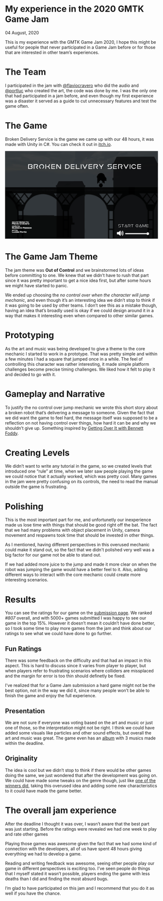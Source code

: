 # My experience in the 2020 GMTK Game Jam

<time datetime="2020-08-04">04 August, 2020</time>

This is my experience with the GMTK Game Jam 2020, I hope this might be useful for people that never participated in a Game Jam before or for those that are interested in other team’s experiences.

# The Team

I participated in the jam with [@flaviocravero](https://soundcloud.com/flaviocravero) who did the audio and [@portluc](https://www.deviantart.com/aewron) who created the art, the code was done by me. I was the only one that had participated in a jam before, and even though my first experience was a disaster it served as a guide to cut unnecessary features and test the game often.

# The Game

Broken Delivery Service is the game we came up with our 48 hours, it was made with Unity in C#. You can check it out in [itch.io](https://theguspassos.itch.io/broken-delivery-service).

![the start screen from broken delivery service, with the robot's silhouette, game title, credits and options to start and change the game's volume](imgs/broken-delivery-service.png)

# The Game Jam Theme

The jam theme was **Out of Control** and we brainstormed lots of ideas before committing to one. We knew that we didn’t have to rush that part since it was pretty important to get a nice idea first, but after some hours we might have started to panic.

We ended up choosing the _no control over when the character will jump mechanic_, and even though it’s an interesting idea we didn’t stop to think if it was going to be used by other teams. I don’t see this as a mistake though, having an idea that’s broadly used is okay if we could design around it in a way that makes it interesting even when compared to other similar games.

# Prototyping

As the art and music was being developed to give a theme to the core mechanic I started to work in a prototype. That was pretty simple and within a few minutes I had a square that jumped once in a while. The feel of controlling this character was rather interesting, it made simple platform challenges become precise timing challenges. We liked how it felt to play it and decided to go with it.

# Gameplay and Narrative

To justify the no control over jump mechanic we wrote this short story about a broken robot that’s delivering a message to someone. Given the fact that we did want the game to feel hard, the message itself was supposed to be a reflection on not having control over things, how hard it can be and why we shouldn’t give up. Something inspired by [Getting Over It with Bennett Foddy](https://store.steampowered.com/app/240720/Getting_Over_It_with_Bennett_Foddy/).

# Creating Levels

We didn’t want to write any tutorial in the game, so we created levels that introduced one “rule” at time, when we later saw people playing the game we could notice that it actually worked, which was pretty cool. Many games in the jam were pretty confusing on its controls, the need to read the manual outside the game is frustrating.

# Polishing

This is the most important part for me, and unfortunetly our inexperience made us lose time with things that should be good right off the bat. The fact that we had many problems with object placement in Unity, camera movement and respawns took time that should be invested in other things.

As I mentioned, having different perspectives in this overused mechanic could make it stand out, so the fact that we didn't polished very well was a big factor for our game not be able to stand out.

If we had added more juice to the jump and made it more clear on when the robot was jumping the game would have a better feel to it. Also, adding different ways to interact with the core mechanic could create more interesting scenarios.

# Results

You can see the ratings for our game on the [submission page](https://itch.io/jam/gmtk-2020/rate/697500). We ranked _#807_ overall, and with 5000+ games submitted I was happy to see our game in the top 15%. However it doesn’t mean it couldn’t have done better, so I took some time to play more games from the jam and think about our ratings to see what we could have done to go further.

## Fun Ratings

There was some feedback on the difficulty and that had an impact in this aspect. This is hard to discuss since it varies from player to player, but when players refer to frustrating scenarios where colliders are missplaced and the margin for error is too thin should definetly be fixed.

I've realized that for a Game Jam submission a hard game might not be the best option, not in the way we did it, since many people won’t be able to finish the game and enjoy the full experience.

## Presentation

We are not sure if everyone was voting based on the art and music or just one of those, so the interpretation might not be right. I think we could have added some visuals like particles and other sound effects, but overall the art and music was great. The game even has an [album](https://soundcloud.com/flaviocravero/sets/broken-delivery-service-official-soundtrack-1) with 3 musics made within the deadline.

## Originality

The idea is cool but we didn’t stop to think if there would be other games doing the same, we just wondered that after the development was going on. We could have made some tweaks on the genre though, just like [one of the winners did](https://leko20.itch.io/restless-wing-syndrome), taking this overused idea and adding some new characteristics to it could have made the game better.

# The overall jam experience

After the deadline I thought it was over, I wasn’t aware that the best part was just starting. Before the ratings were revealed we had one week to play and rate other games

Playing those games was awesome given the fact that we had some kind of connection with the developers, all of us have spent 48 hours giving everything we had to develop a game.

Reading and writing feedback was awesome, seeing other people play our game in different perspectives is exciting too. I’ve seen people do things that I myself stated it wasn’t possible, players ending the game with less deaths than I did and finding the most absurd bugs.

I’m glad to have participated on this jam and I recommend that you do it as well if you have the chance.
